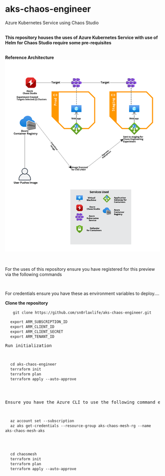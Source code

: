 # aks-chaos-engineer
Azure Kubernetes Service using Chaos Studio

<br><b> This repository houses the uses of Azure Kubernetes Service with use of Helm for Chaos Studio require some pre-requisites</b></br>

<br><b>Reference Architecture</b></br>
<img src='https://github.com/sn0rlaxlife/aks-chaos-engineer/blob/main/Azure%20Kubernetes%20with%20Prometheus%20(1).png'></img>

<br><p>For the uses of this repository ensure you have registered for this preview via the following commands</p></br>


<p>For credentials ensure you have these as environment variables to deploy....</p>
<b>Clone the repository</b>
<pre class="no translate">
   <code>git clone https://github.com/sn0rlaxlife/aks-chaos-engineer.git </code>
</pre>

<pre class="no translate">
  <code>export ARM_SUBSCRIPTION_ID</code>
  <code>export ARM_CLIENT_ID</code>
  <code>export ARM_CLIENT_SECRET</code>
  <code>export ARM_TENANT_ID</code>
<p>Run initialization</p>
<pre class="no translate">
  <code>cd aks-chaos-engineer</code>
  <code>terraform init</code>
  <code>terraform plan</code>
  <code>terraform apply --auto-approve</code>
</pre>

<p>Ensure you have the Azure CLI to use the following command either locally/on Cloud Shell</p>
<pre class="no translate">
  <code>az account set --subscription <subscription-id></code>
  <code>az aks get-credentials --resource-group aks-chaos-mesh-rg --name aks-chaos-mesh-aks</code>
</pre>

<pre class="no translate">
  <code>cd chaosmesh</code>
  <code>terraform init</code>
  <code>terraform plan</code>
  <code>terraform apply --auto-approve</code>
</pre>



